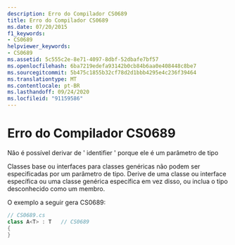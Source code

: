 ```yaml
---
description: Erro do Compilador CS0689
title: Erro do Compilador CS0689
ms.date: 07/20/2015
f1_keywords:
- CS0689
helpviewer_keywords:
- CS0689
ms.assetid: 5c555c2e-8e71-4097-8dbf-52dbafe7bf57
ms.openlocfilehash: 6ba7219edefa93142b0cb84b6aa0e408448c8be7
ms.sourcegitcommit: 5b475c1855b32cf78d2d1bbb4295e4c236f39464
ms.translationtype: MT
ms.contentlocale: pt-BR
ms.lasthandoff: 09/24/2020
ms.locfileid: "91159586"
---
```

# <a name="compiler-error-cs0689"></a>Erro do Compilador CS0689

Não é possível derivar de ' identifier ' porque ele é um parâmetro de tipo  
  
 Classes base ou interfaces para classes genéricas não podem ser especificadas por um parâmetro de tipo. Derive de uma classe ou interface específica ou uma classe genérica específica em vez disso, ou inclua o tipo desconhecido como um membro.  
  
 O exemplo a seguir gera CS0689:  
  
```csharp
// CS0689.cs  
class A<T> : T   // CS0689  
{  
}  
```
